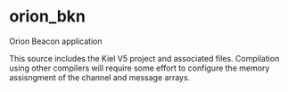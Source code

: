 # orion_bkn
Orion Beacon application

This source includes the Kiel V5 project and associated files. Compilation using other compilers will require some effort to
configure the memory assisngment of the channel and message arrays.
